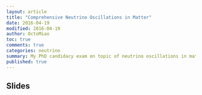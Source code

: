```yaml
---
layout: article
title: "Comprehensive Neutrino Oscillations in Matter"
date: 2016-04-19
modified: 2016-04-19
author: OctoMiao
toc: true
comments: true
categories: neutrino
summary: My PhD candidacy exam on topic of neutrino oscillations in matter
published: true
---
```



## Slides

<script async class="speakerdeck-embed" data-id="0fdaf5d5a89b4783b57c500caec4e7b5" data-ratio="1.33333333333333" src="//speakerdeck.com/assets/embed.js"></script>
